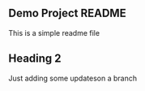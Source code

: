 ## Demo Project README

This is a simple readme file

## Heading 2

Just adding some updateson a branch